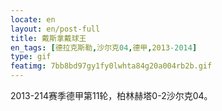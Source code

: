 ```yaml
---
locate: en
layout: en/post-full
title: 戴斯拿戴球王
en_tags: [德拉克斯勒,沙尔克04,德甲,2013-2014]
type: gif
featimg: 7bb8bd97gy1fy0lwhta84g20a004rb2b.gif
---
```


2013-214赛季德甲第11轮，柏林赫塔0-2沙尔克04。
